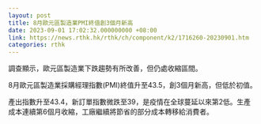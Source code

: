 ```yaml
---
layout: post
title: 8月歐元區製造業PMI終值創3個月新高
date: 2023-09-01 17:02:32.000000000 +08:00
link: https://news.rthk.hk/rthk/ch/component/k2/1716260-20230901.htm
categories: rthk
---
```


調查顯示，歐元區製造業下跌趨勢有所改善，但仍處收縮區間。

8月歐元區製造業採購經理指數(PMI)終值升至43.5，創3個月新高，但低於初值。

產出指數升至43.4，新訂單指數微跌至39，是疫情在全球蔓延以來第2低。生產成本連續第6個月收縮，工廠繼續將節省的部分成本轉移給消費者。

